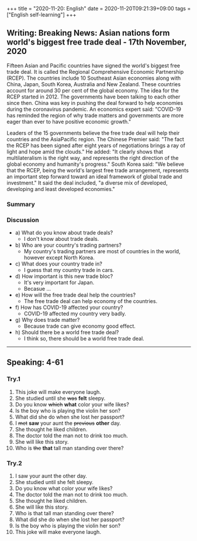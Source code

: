 +++
title =  "2020-11-20: English"
date = 2020-11-20T09:21:39+09:00
tags = ["English self-learning"]
+++
## Writing: Breaking News: Asian nations form world's biggest free trade deal - 17th November, 2020

Fifteen Asian and Pacific countries have signed the world's biggest free trade deal.  It is called the Regional Comprehensive Economic Partnership (RCEP). The countries include 10 Southeast Asian economies along with China, Japan, South Korea, Australia and New Zealand. These countries account for around 30 per cent of the global economy. The idea for the RCEP started in 2012. The governments have been talking to each other since then. China was key in pushing the deal forward to help economies during the coronavirus pandemic. An economics expert said: "COVID-19 has reminded the region of why trade matters and governments are more eager than ever to have positive economic growth."

Leaders of the 15 governments believe the free trade deal will help their countries and the AsiaPacific region. The Chinese Premier said: "The fact the RCEP has been signed after eight years of negotiations brings a ray of light and hope amid the clouds." He added: "It clearly shows that multilateralism is the right way, and represents the right direction of the global economy and humanity's progress." South Korea said: "We believe that the RCEP, being the world's largest free trade arrangement, represents an important step forward toward an ideal framework of global trade and investment." It said the deal included, "a diverse mix of developed, developing and least developed economies."

### Summary


### Discussion

* a) What do you know about trade deals?
    - I don't know about trade deals.
* b) Who are your country's trading partners?
    - My country's trading partners are most of countries in the world, however except North Korea.
* c) What does your country trade in?
    - I guess that my country trade in cars.
* d) How important is this new trade bloc?
    - It's very important for Japan.
    - Becasue ...
* e) How will the free trade deal help the countries?
    - The free trade deal can help economy of the countries.
* f) How has COVID-19 affected your country?
    - COVID-19 affected my country very badly.
* g) Why does trade matter?
    - Because trade can give economy good effect.
* h) Should there be a world free trade deal?
    - I think so, there should be a world free trade deal.

- - -

## Speaking: 4-61

### Try.1

1. This joke will make everyone laugh.
2. She studied until she ~~was~~ **felt** sleepy.
3. Do you know ~~which~~ **what** color your wife likes?
4. Is the boy who is playing the violin her son?
5. What did she do when she lost her passport?
6. I ~~met~~ **saw** your aunt the ~~previous~~ **other** day.
7. She thought he liked children.
8. The doctor told the man not to drink too much.
9. She will like this story.
10. Who is ~~the~~ **that** tall man standing over there?

### Try.2

1. I saw your aunt the other day.
2. She studied until she felt sleepy.
3. Do you know what color your wife likes?
4. The doctor told the man not to drink too much.
5. She thought he liked children.
6. She will like this story.
7. Who is that tall man standing over there?
8. What did she do when she lost her passport?
9. Is the boy who is playing the violin her son?
10. This joke will make everyone laugh.


